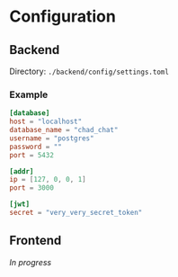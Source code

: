 # Configuration

## Backend
Directory: `./backend/config/settings.toml`

### Example
```toml
[database]
host = "localhost"
database_name = "chad_chat"
username = "postgres"
password = ""
port = 5432

[addr]
ip = [127, 0, 0, 1]
port = 3000

[jwt]
secret = "very_very_secret_token"
```

## Frontend
*In progress*